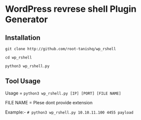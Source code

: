 # WordPress revrese shell Plugin Generator

## Installation
```
git clone http://github.com/root-tanishq/wp_rshell
```
```
cd wp_rshell
```
```
python3 wp_rshell.py
```

## Tool Usage

Usage = `python3 wp_rshell.py [IP] [PORT] [FILE NAME]`

FILE NAME = Plese dont provide extension

Example:-
    `# python3 wp_rshell.py 10.10.11.100 4455 payload`
